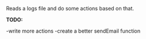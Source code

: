 Reads a logs file and do some actions based on that.

**TODO:**

-write more actions
-create a better sendEmail function 